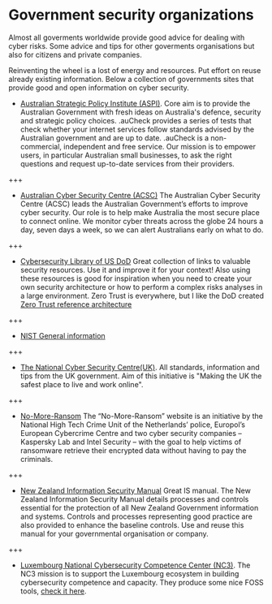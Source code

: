 # Government security organizations 

Almost all goverments worldwide provide good advice for dealing with cyber risks. Some advice and tips for other goverments organisations but also for citizens and private companies.

Reinventing the wheel is a lost of energy and resources. Put effort on reuse already existing information. Below a collection of governments sites that provide good and open information on cyber security.



* [ Australian Strategic Policy Institute (ASPI)](https://www.aspi.org.au/). Core aim is to provide the Australian Government with fresh ideas on Australia's defence, security and strategic policy choices. .auCheck provides a series of tests that check whether your internet services follow standards advised by the Australian government and are up to date. .auCheck is a non-commercial, independent and free service. Our mission is to empower users, in particular Australian small businesses, to ask the right questions and request up-to-date services from their providers.


+++

* [Australian Cyber Security Centre (ACSC)](https://www.cyber.gov.au/) 
The Australian Cyber Security Centre (ACSC) leads the Australian Government’s efforts to improve cyber security. Our role is to help make Australia the most secure place to connect online.
We monitor cyber threats across the globe 24 hours a day, seven days a week, so we can alert Australians early on what to do.


+++

* [Cybersecurity Library of US DoD](https://dodcio.defense.gov/Library/) Great collection of links to valuable security resources. Use it and improve it for your context! Also using these resources is good for inspiration when you need to create your own security architecture or how to perform a complex risks analyses in a large environment.
Zero Trust is everywhere, but I like the DoD created [Zero Trust reference architecture](https://dodcio.defense.gov/Portals/0/Documents/Library/(U)ZT_RA_v2.0(U)_Sep22.pdf)

+++


* [NIST General information](https://nvlpubs.nist.gov/nistpubs/SpecialPublications/NIST.SP.800-12r1.pdf)

+++


* [The National Cyber Security Centre(UK)](https://www.ncsc.gov.uk/). All standards, information and tips from the UK government. Aim of this initiative is "Making the UK the safest place to live and work online".

+++

* [No-More-Ransom](https://www.nomoreransom.org/en/index.html) The “No-More-Ransom” website is an initiative by the National High Tech Crime Unit of the Netherlands’ police, Europol’s European Cybercrime Centre and two cyber security companies – Kaspersky Lab and Intel Security – with the goal to help victims of ransomware retrieve their encrypted data without having to pay the criminals.



+++

* [New Zealand Information Security Manual](https://nzism.gcsb.govt.nz/) Great IS manual. The New Zealand Information Security Manual details processes and controls essential for the protection of all New Zealand Government information and systems. Controls and processes representing good practice are also provided to enhance the baseline controls. 
Use and reuse this manual for your governmental organisation or company.


+++

* [Luxembourg National Cybersecurity Competence Center (NC3)](https://www.nc3.lu/). The NC3 mission is to support the Luxembourg ecosystem in building cybersecurity competence and capacity. They produce some nice FOSS tools, [check it here](https://github.com/NC3-LU). 
